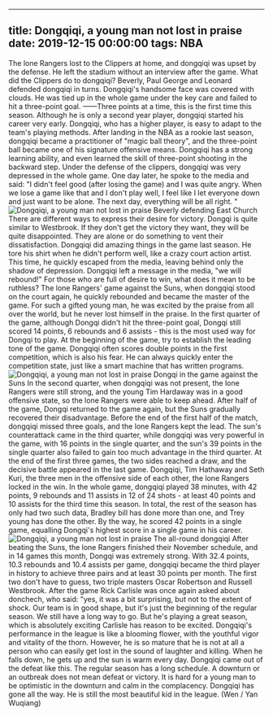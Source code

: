 
---
title: Dongqiqi, a young man not lost in praise
date: 2019-12-15 00:00:00
tags:  NBA
---
The lone Rangers lost to the Clippers at home, and dongqiqi was upset by the defense. He left the stadium without an interview after the game. What did the Clippers do to dongqiqi? Beverly, Paul George and Leonard defended dongqiqi in turns. Dongqiqi's handsome face was covered with clouds. He was tied up in the whole game under the key care and failed to hit a three-point goal.
——Three points at a time, this is the first time this season.
Although he is only a second year player, dongqiqi started his career very early. Dongqiqi, who has a higher player, is easy to adapt to the team's playing methods. After landing in the NBA as a rookie last season, dongqiqi became a practitioner of "magic ball theory", and the three-point ball became one of his signature offensive means. Dongqiqi has a strong learning ability, and even learned the skill of three-point shooting in the backward step.
Under the defense of the clippers, dongqiqi was very depressed in the whole game. One day later, he spoke to the media and said: "I didn't feel good (after losing the game) and I was quite angry. When we lose a game like that and I don't play well, I feel like I let everyone down and just want to be alone. The next day, everything will be all right. "
![Dongqiqi, a young man not lost in praise](9a60c9c81afc49c59973c448629c6dc6.jpg)
Beverly defending East Church
There are different ways to express their desire for victory. Dongqi is quite similar to Westbrook. If they don't get the victory they want, they will be quite disappointed. They are alone or do something to vent their dissatisfaction. Dongqiqi did amazing things in the game last season. He tore his shirt when he didn't perform well, like a crazy court action artist. This time, he quickly escaped from the media, leaving behind only the shadow of depression.
Dongqiqi left a message in the media, "we will rebound!"
For those who are full of desire to win, what does it mean to be ruthless? The lone Rangers' game against the Suns, when dongqiqi stood on the court again, he quickly rebounded and became the master of the game. For such a gifted young man, he was excited by the praise from all over the world, but he never lost himself in the praise.
In the first quarter of the game, although Dongqi didn't hit the three-point goal, Dongqi still scored 14 points, 6 rebounds and 6 assists - this is the most used way for Dongqi to play. At the beginning of the game, try to establish the leading tone of the game. Dongqiqi often scores double points in the first competition, which is also his fear. He can always quickly enter the competition state, just like a smart machine that has written programs.
![Dongqiqi, a young man not lost in praise](708bfd5b49604a75bc9683385b249cd9.jpg)
Dongqi in the game against the Suns
In the second quarter, when dongqiqi was not present, the lone Rangers were still strong, and the young Tim Hardaway was in a good offensive state, so the lone Rangers were able to keep ahead. After half of the game, Dongqi returned to the game again, but the Suns gradually recovered their disadvantage. Before the end of the first half of the match, dongqiqi missed three goals, and the lone Rangers kept the lead.
The sun's counterattack came in the third quarter, while dongqiqi was very powerful in the game, with 16 points in the single quarter, and the sun's 39 points in the single quarter also failed to gain too much advantage in the third quarter. At the end of the first three games, the two sides reached a draw, and the decisive battle appeared in the last game. Dongqiqi, Tim Hathaway and Seth Kuri, the three men in the offensive side of each other, the lone Rangers locked in the win.
In the whole game, dongqiqi played 38 minutes, with 42 points, 9 rebounds and 11 assists in 12 of 24 shots - at least 40 points and 10 assists for the third time this season. In total, the rest of the season has only had two such data, Bradley bill has done more than one, and Trey young has done the other. By the way, he scored 42 points in a single game, equalling Dongqi's highest score in a single game in his career.
![Dongqiqi, a young man not lost in praise](695cc2ed9cef47fbbcda182814855449.jpg)
The all-round dongqiqi
After beating the Suns, the lone Rangers finished their November schedule, and in 14 games this month, Dongqi was extremely strong. With 32.4 points, 10.3 rebounds and 10.4 assists per game, dongqiqi became the third player in history to achieve three pairs and at least 30 points per month. The first two don't have to guess, two triple masters Oscar Robertson and Russell Westbrook.
After the game Rick Carlisle was once again asked about donchech, who said: "yes, it was a bit surprising, but not to the extent of shock. Our team is in good shape, but it's just the beginning of the regular season. We still have a long way to go. But he's playing a great season, which is absolutely exciting
Carlisle has reason to be excited. Dongqiqi's performance in the league is like a blooming flower, with the youthful vigor and vitality of the thorn. However, he is so mature that he is not at all a person who can easily get lost in the sound of laughter and killing. When he falls down, he gets up and the sun is warm every day. Dongqiqi came out of the defeat like this. The regular season has a long schedule. A downturn or an outbreak does not mean defeat or victory.
It is hard for a young man to be optimistic in the downturn and calm in the complacency.
Dongqiqi has gone all the way. He is still the most beautiful kid in the league.
(Wen / Yan Wuqiang)